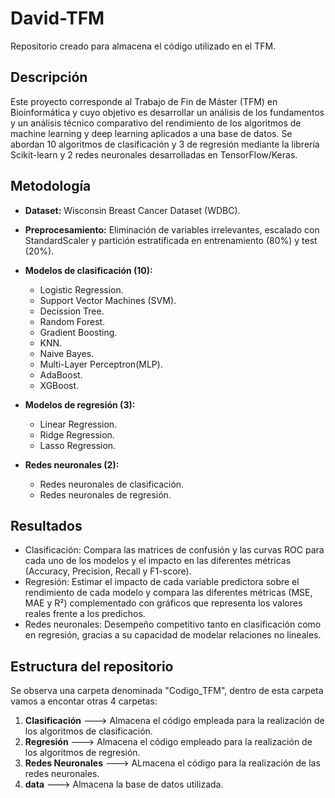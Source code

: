 # David-TFM

Repositorio creado para almacena el código utilizado en el TFM.

## Descripción

Este proyecto corresponde al Trabajo de Fin de Máster (TFM) en Bioinformática y cuyo objetivo es desarrollar un análisis de los fundamentos y un análisis técnico comparativo del rendimiento de los algoritmos de machine learning y deep learning aplicados a una base de datos. Se abordan 10 algoritmos de clasificación y 3 de regresión mediante la librería Scikit-learn y 2 redes neuronales desarrolladas en TensorFlow/Keras.

## Metodología 

- **Dataset:** Wisconsin Breast Cancer Dataset (WDBC).

- **Preprocesamiento:** Eliminación de variables irrelevantes, escalado con StandardScaler y partición estratificada en entrenamiento (80%) y test (20%).
  
- **Modelos de clasificación (10):**
  - Logistic Regression.
  - Support Vector Machines (SVM).
  - Decission Tree.
  - Random Forest.
  - Gradient Boosting.
  - KNN.
  - Naive Bayes.
  - Multi-Layer Perceptron(MLP).
  - AdaBoost.
  - XGBoost.

- **Modelos de regresión (3):**
  - Linear Regression.
  - Ridge Regression.
  - Lasso Regression.

- **Redes neuronales (2):**
  - Redes neuronales de clasificación.
  - Redes neuronales de regresión.

## Resultados

- Clasificación: Compara las matrices de confusión y las curvas ROC para cada uno de los modelos y el impacto en las diferentes métricas (Accuracy, Precision, Recall y F1-score).
- Regresión: Estimar el impacto de cada variable predictora sobre el rendimiento de cada modelo y compara las diferentes métricas (MSE, MAE y R²) complementado con gráficos que representa los valores reales frente a los predichos.
- Redes neuronales: Desempeño competitivo tanto en clasificación como en regresión, gracias a su capacidad de modelar relaciones no lineales.

## Estructura del repositorio

Se observa una carpeta denominada "Codigo_TFM", dentro de esta carpeta vamos a encontar otras 4 carpetas: 

1. **Clasificación** ---> Almacena el código empleada para la realización de los algoritmos de clasificación.
2. **Regresión** ---> Almacena el código empleado para la realización de los algoritmos de regresión.
3. **Redes Neuronales** ---> ALmacena el código para la realización de las redes neuronales.
4. **data** ---> Almacena la base de datos utilizada.

